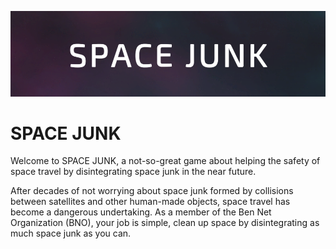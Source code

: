 ![Image](Images/banner.png)
# SPACE JUNK
Welcome to SPACE JUNK, a not-so-great game about helping the safety of space travel by disintegrating space junk in the near future.

After decades of not worrying about space junk formed by collisions between satellites and other human-made objects, space travel has become a dangerous undertaking. As a member of the Ben Net Organization (BNO), your job is simple, clean up space by disintegrating as much space junk as you can.
